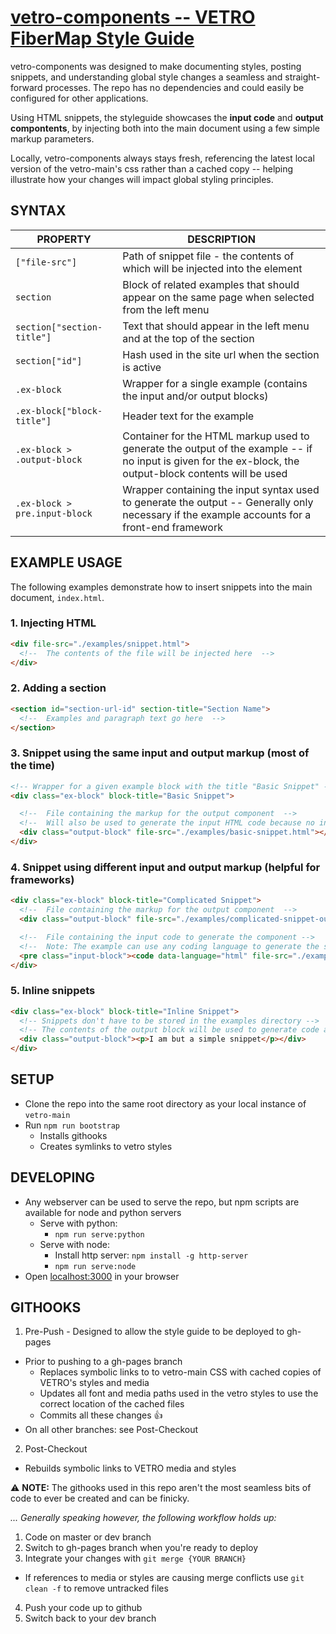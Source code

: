 # [vetro-components -- VETRO FiberMap Style Guide](https://eslivinski.github.io/vetro-components/)
vetro-components was designed to make documenting styles, posting snippets, and understanding global style changes a seamless and straight-forward processes.  The repo has no dependencies and could easily be configured for other applications.

Using HTML snippets, the styleguide showcases the **input code** and **output compontents**, by injecting both into the main document using a few simple markup parameters.  

Locally, vetro-components always stays fresh, referencing the latest local version of the vetro-main's css rather than a cached copy -- helping illustrate how your changes will impact global styling principles.

## SYNTAX
| **PROPERTY**      | **DESCRIPTION**                                                              |
|------------------------------ | ---------------------------------------------------------------------------- |
| `["file-src"]`                | Path of snippet file - the contents of which will be injected into the element |
| `section`                     | Block of related examples that should appear on the same page when selected from the left menu |
| `section["section-title"]`    | Text that should appear in the left menu and at the top of the section   |
| `section["id"]`               | Hash used in the site url when the section is active  |
| `.ex-block`                   | Wrapper for a single example (contains the input and/or output blocks) |
| `.ex-block["block-title"]`    | Header text for the example |
| `.ex-block > .output-block`   | Container for the HTML markup used to generate the output of the example -- if no input is given for the ex-block, the output-block contents will be used |
| `.ex-block > pre.input-block` | Wrapper containing the input syntax used to generate the output -- Generally only necessary if the example accounts for a front-end framework |


## EXAMPLE USAGE
The following examples demonstrate how to insert snippets into the main document, `index.html`.

### 1. Injecting HTML
```html
<div file-src="./examples/snippet.html">
  <!--  The contents of the file will be injected here  -->
</div>
```

### 2. Adding a section
```html
<section id="section-url-id" section-title="Section Name">
  <!--  Examples and paragraph text go here  -->
</section>
```

### 3. Snippet using the same input and output markup (most of the time)
```html
<!-- Wrapper for a given example block with the title "Basic Snippet" -->
<div class="ex-block" block-title="Basic Snippet">

  <!--  File containing the markup for the output component  -->
  <!--  Will also be used to generate the input HTML code because no input-block is listed -->
  <div class="output-block" file-src="./examples/basic-snippet.html"></div>
</div>
```


### 4. Snippet using different input and output markup (helpful for frameworks)
```html
<div class="ex-block" block-title="Complicated Snippet">
  <!--  File containing the markup for the output component  -->
  <div class="output-block" file-src="./examples/complicated-snippet-output.html"></div>

  <!--  File containing the input code to generate the component -->
  <!--  Note: The example can use any coding language to generate the syntax highlighting  -->
  <pre class="input-block"><code data-language="html" file-src="./examples/complicated-snippet-input.html"></code></pre>
</div>
```

### 5. Inline snippets
```html
<div class="ex-block" block-title="Inline Snippet">
  <!-- Snippets don't have to be stored in the examples directory -->
  <!-- The contents of the output block will be used to generate code and HTML components for the example -->
  <div class="output-block"><p>I am but a simple snippet</p></div>
</div>
```

## SETUP
- Clone the repo into the same root directory as your local instance of `vetro-main`
- Run `npm run bootstrap`
  * Installs githooks
  * Creates symlinks to vetro styles


## DEVELOPING
- Any webserver can be used to serve the repo, but npm scripts are available for node and python servers
  * Serve with python:
    + `npm run serve:python`
  * Serve with node:
    + Install http server: `npm install -g http-server`
    + `npm run serve:node`
- Open [localhost:3000](http://localhost:3000/#buttons) in your browser


## GITHOOKS
1. Pre-Push - Designed to allow the style guide to be deployed to gh-pages
  - Prior to pushing to a gh-pages branch
    * Replaces symbolic links to to vetro-main CSS with cached copies of VETRO's styles and media
    * Updates all font and media paths used in the vetro styles to use the correct location of the cached files
    * Commits all these changes :+1:
  - On all other branches: see Post-Checkout
2. Post-Checkout
  - Rebuilds symbolic links to VETRO media and styles

:warning: **NOTE:** The githooks used in this repo aren't the most seamless bits of code to ever be created and can be finicky.

_... Generally speaking however, the following workflow holds up:_
 1. Code on master or dev branch
 2. Switch to gh-pages branch when you're ready to deploy
 3. Integrate your changes with `git merge {YOUR BRANCH}`
  * If references to media or styles are causing merge conflicts use `git clean -f` to remove untracked files
 4. Push your code up to github
 5. Switch back to your dev branch
